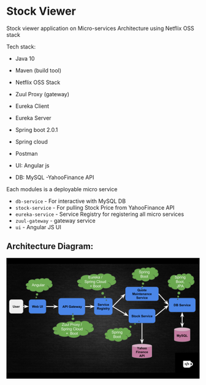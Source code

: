 # Stock Viewer

Stock viewer application on Micro-services Architecture using Netflix OSS stack



Tech stack:

- Java 10
- Maven (build tool)

- Netflix OSS Stack
 - Zuul Proxy (gateway)
 - Eureka Client
 - Eureka Server

- Spring boot 2.0.1
- Spring cloud
- Postman
- UI: Angular js
- DB: MySQL
-YahooFinance API

Each modules is a deployable micro service

- `db-service` - For interactive with MySQL DB
- `stock-service` - For pulling Stock Price from YahooFinance API
- `eureka-service` - Service Registry for registering all micro services
- `zuul-gateway` - gateway service
- `ui` - Angular JS UI

## Architecture Diagram:
![Architecture](Architecture.png)

